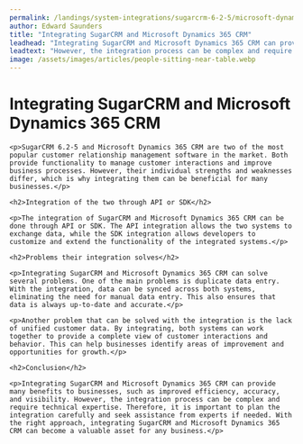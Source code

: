 ```yaml
---
permalink: /landings/system-integrations/sugarcrm-6-2-5/microsoft-dynamics-365-crm
author: Edward Saunders
title: "Integrating SugarCRM and Microsoft Dynamics 365 CRM"
leadhead: "Integrating SugarCRM and Microsoft Dynamics 365 CRM can provide many benefits to businesses, such as improved efficiency, accuracy, and visibility"
leadtext: "However, the integration process can be complex and require technical expertise. Therefore, it is important to plan the integration carefully and seek assistance from experts if needed. With the right approach, integrating SugarCRM and Microsoft Dynamics 365 CRM can become a valuable asset for any business."
image: /assets/images/articles/people-sitting-near-table.webp
---
```

<div class="arttext">	<h1>Integrating SugarCRM and Microsoft Dynamics 365 CRM</h1>
	
	<p>SugarCRM 6.2-5 and Microsoft Dynamics 365 CRM are two of the most popular customer relationship management software in the market. Both provide functionality to manage customer interactions and improve business processes. However, their individual strengths and weaknesses differ, which is why integrating them can be beneficial for many businesses.</p>
	
	<h2>Integration of the two through API or SDK</h2>
	
	<p>The integration of SugarCRM and Microsoft Dynamics 365 CRM can be done through API or SDK. The API integration allows the two systems to exchange data, while the SDK integration allows developers to customize and extend the functionality of the integrated systems.</p>
	
	<h2>Problems their integration solves</h2>
	
	<p>Integrating SugarCRM and Microsoft Dynamics 365 CRM can solve several problems. One of the main problems is duplicate data entry. With the integration, data can be synced across both systems, eliminating the need for manual data entry. This also ensures that data is always up-to-date and accurate.</p>
	
	<p>Another problem that can be solved with the integration is the lack of unified customer data. By integrating, both systems can work together to provide a complete view of customer interactions and behavior. This can help businesses identify areas of improvement and opportunities for growth.</p>
	
	<h2>Conclusion</h2>
	
	<p>Integrating SugarCRM and Microsoft Dynamics 365 CRM can provide many benefits to businesses, such as improved efficiency, accuracy, and visibility. However, the integration process can be complex and require technical expertise. Therefore, it is important to plan the integration carefully and seek assistance from experts if needed. With the right approach, integrating SugarCRM and Microsoft Dynamics 365 CRM can become a valuable asset for any business.</p>
	
</div>